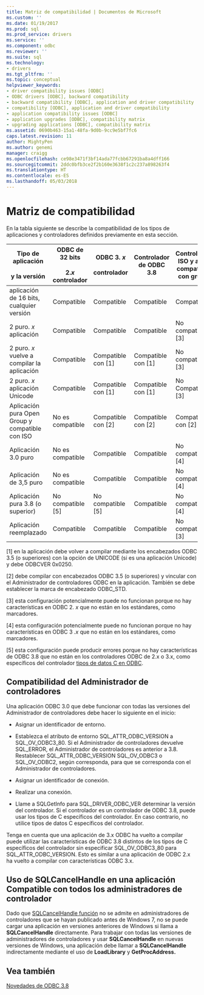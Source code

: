 ```yaml
---
title: Matriz de compatibilidad | Documentos de Microsoft
ms.custom: ''
ms.date: 01/19/2017
ms.prod: sql
ms.prod_service: drivers
ms.service: ''
ms.component: odbc
ms.reviewer: ''
ms.suite: sql
ms.technology:
- drivers
ms.tgt_pltfrm: ''
ms.topic: conceptual
helpviewer_keywords:
- driver compatibility issues [ODBC]
- ODBC drivers [ODBC], backward compatibility
- backward compatibility [ODBC], application and driver compatibility
- compatibility [ODBC], application and driver compatibility
- application compatibility issues [ODBC]
- application upgrades [ODBC], compatibility matrix
- upgrading applications [ODBC], compatibility matrix
ms.assetid: 0690b463-15a1-48fa-9d0b-9cc9e5bf7fc6
caps.latest.revision: 11
author: MightyPen
ms.author: genemi
manager: craigg
ms.openlocfilehash: ce98e3471f3bf14ada77fcbb67291ba8a4dff166
ms.sourcegitcommit: 2ddc0bfb3ce2f2b160e3638f1c2c237a898263f4
ms.translationtype: HT
ms.contentlocale: es-ES
ms.lasthandoff: 05/03/2018
---
```

# <a name="compatibility-matrix"></a>Matriz de compatibilidad
En la tabla siguiente se describe la compatibilidad de los tipos de aplicaciones y controladores definidos previamente en esta sección.  
  
|Tipo de aplicación<br /><br /> y la versión|ODBC de 32 bits<br /><br /> 2.*x* controlador|ODBC 3. *x*<br /><br /> controlador|Controlador de ODBC 3.8|Controlador ISO y abra compatible con grupo|  
|--------------------------------------|-----------------------------------|---------------------------|---------------------|-----------------------------------------|  
|aplicación de 16 bits, cualquier versión|Compatible|Compatible|Compatible|Compatible|  
|2 puro. *x* aplicación|Compatible|Compatible|Compatible|No compatible [3]|  
|2 puro. *x* vuelve a compilar la aplicación|Compatible|Compatible con [1]|Compatible con [1]|No compatible [3]|  
|2 puro. *x* aplicación Unicode|Compatible|Compatible con [1]|Compatible con [1]|No Compatible [3]|  
|Aplicación pura Open Group y compatible con ISO|No es compatible|Compatible con [2]|Compatible con [2]|Compatible con [2]|  
|Aplicación 3.0 puro|No es compatible|Compatible|Compatible|No compatible [4]|  
|Aplicación de 3,5 puro|No es compatible|Compatible|Compatible|No compatible [4]|  
|Aplicación pura 3.8 (o superior)|No compatible [5]|No compatible [5]|Compatible|No compatible [4]|  
|Aplicación reemplazado|Compatible|Compatible|Compatible|No compatible [3]|  
  
 [1] en la aplicación debe volver a compilar mediante los encabezados ODBC 3.5 (o superiores) con la opción de UNICODE (si es una aplicación Unicode) y debe ODBCVER 0x0250.  
  
 [2] debe compilar con encabezados ODBC 3.5 (o superiores) y vincular con el Administrador de controladores ODBC en la aplicación. También se debe establecer la marca de encabezado ODBC_STD.  
  
 [3] esta configuración potencialmente puede no funcionan porque no hay características en ODBC 2. *x* que no están en los estándares, como marcadores.  
  
 [4] esta configuración potencialmente puede no funcionan porque no hay características en ODBC 3 *.x* que no están en los estándares, como marcadores.  
  
 [5] esta configuración puede producir errores porque no hay características de ODBC 3.8 que no están en los controladores ODBC de 2.x o 3.x, como específicos del controlador [tipos de datos C en ODBC](../../../odbc/reference/develop-app/c-data-types-in-odbc.md).  
  
## <a name="driver-manager-compatibility"></a>Compatibilidad del Administrador de controladores  
 Una aplicación ODBC 3.0 que debe funcionar con todas las versiones del Administrador de controladores debe hacer lo siguiente en el inicio:  
  
-   Asignar un identificador de entorno.  
  
-   Establezca el atributo de entorno SQL_ATTR_ODBC_VERSION a SQL_OV_ODBC3_80. Si el Administrador de controladores devuelve SQL_ERROR, el Administrador de controladores es anterior a 3.8. Restablecer SQL_ATTR_ODBC_VERSION SQL_OV_ODBC3 o SQL_OV_ODBC2, según corresponda, para que se corresponda con el Administrador de controladores.  
  
-   Asignar un identificador de conexión.  
  
-   Realizar una conexión.  
  
-   Llame a SQLGetInfo para SQL_DRIVER_ODBC_VER determinar la versión del controlador. Si el controlador es un controlador de ODBC 3.8, puede usar los tipos de C específicos del controlador. En caso contrario, no utilice tipos de datos C específicos del controlador.  
  
 Tenga en cuenta que una aplicación de 3.x ODBC ha vuelto a compilar puede utilizar las características de ODBC 3.8 distintos de los tipos de C específicos del controlador sin especificar SQL_OV_ODBC3_80 para SQL_ATTR_ODBC_VERSION. Esto es similar a una aplicación de ODBC 2.x ha vuelto a compilar con características ODBC 3.x.  
  
## <a name="using-sqlcancelhandle-in-an-application-compatible-with-all-driver-managers"></a>Uso de SQLCancelHandle en una aplicación Compatible con todos los administradores de controlador  
 Dado que [SQLCancelHandle función](../../../odbc/reference/syntax/sqlcancelhandle-function.md) no se admite en administradores de controladores que se hayan publicado antes de Windows 7, no se puede cargar una aplicación en versiones anteriores de Windows si llama a **SQLCancelHandle** directamente. Para trabajar con todas las versiones de administradores de controladores y usar **SQLCancelHandle** en nuevas versiones de Windows, una aplicación debe llamar a **SQLCancelHandle** indirectamente mediante el uso de **LoadLibrary** y **GetProcAddress.**  
  
## <a name="see-also"></a>Vea también  
 [Novedades de ODBC 3.8](../../../odbc/reference/what-s-new-in-odbc-3-8.md)
